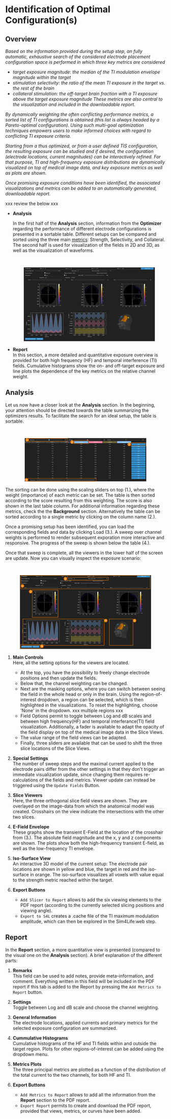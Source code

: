 # Identification of Optimal Configuration(s)

## Overview

_Based on the information provided during the setup step, an fully automatic, exhaustive search of the considered electrode placement configuration space is performed in which three key metrics are considered_
* _target exposure magnitude: the median of the TI modulation envelope magnitude within the target_
* _stimulation selectivity: the ratio of the mean TI exposure in the target vs. the rest of the brain_
* _collateral stimulation: the off-target brain fraction with a TI exposure above the target exposure magnitude_
_These metrics are also central to the visualization and included in the downloadable report._

_By dynamically weighting the often conflicting performance metrics, a sorted list of TI configurations is obtained (this list is always headed by a Pareto-optimal configuration). Using such multi-goal optimization techniques empowers users to make informed choices with regard to conflicting TI exposure criteria._

_Starting from a thus optimized, or from a user defined TIS configuration, the resulting exposure can be studied and if desired, the configuration (electrode locations, current magnitudes) can be interactively refined. For that purpose, TI and high-frequency exposure distributions are dynamically visualized on top of medical image data, and key exposure metrics as well as plots are shown._

_Once promising exposure conditions have been identified, the associated visualizations and metrics can be added to an automatically generated, downloadable report._

xxx review the below xxx

* **Analysis** <br/>

    In the first half of the **Analysis** section, information from the **Optimizer** regarding the performance of different electrode configurations is presented in a sortable table.
    Different setups can be compared and sorted using the three main [metrics](/docs/background/electromagnetic_modeling/quantities_of_interest.md): Strength, Selectivity, and Collateral. 
    The second half is used for visualization of the fields in 2D and 3D, as well as the visualization of waveforms.

    <br>
    <p align="center">
      <img width="412" height="232" src="_media/postpro/analysis_slicer.png">
    </p>

* **Report** <br/>
    In this section, a more detailed and quantitative exposure overview is provided for both high frequency (HF) and temporal interference (TI) fields. Cumulative histograms show the on- and off-target exposure and line plots the dependence of the key metrics on the relative channel weight.

## Analysis

Let us now have a closer look at the **Analysis** section. In the beginning, your attention should be directed towards the 
table summarizing the optimizers results. To facilitate the search for an ideal setup, the table is sortable. 

<br>
<p align="center">
  <img width="382" height="136" src="_media/postpro/analysis_table_nums.png">
</p>

The sorting can be done using the scaling sliders on top (1.), where the weight (importance) of each metric can be set. The table is then sorted according to the score resulting from this weighting. The score is also shown in the last table column.
For additional information regarding these metrics, check the the **Background** section. 
Alternatively the table can be sorted according to a single metric by clicking on the column name (2.). 

Once a promising setup has been identified, you can load the corresponding fields and data by clicking Load (3.). A sweep over channel weights is performed to render subsequent exporation more interactive and responsive. The progress of the sweep is shown below the table (4.).

Once that sweep is complete, all the viewers in the lower half of the screen are update. Now you can visually 
inspect the exposure scenario:

<br>
<p align="center">
  <img width="412" height="232" src="_media/postpro/analysis_slicer_numbers.png">
</p>

1. **Main Controls** <br/>
   Here, all the setting options for the viewers are located. 
   * At the top, you have the possibility to freely change electrode positions and then update the fields. 
   * Below that, the channel weighting can be changed. 
   * Next are the masking options, where you can switch between seeing the field in the whole head or only in the brain. 
      Using the region-of-interest dropdown, a region can be selected, which is then highlighted in the visualizations. 
      To reset the highlighting, choose 'None' in the dropdown. xxx multiple regions xxx 
   * Field Options permit to toggle between Log and dB scales and between high frequency(HF) and temporal interferance(TI) field visualization.
     Additionally, a fader is available to adapt the opacity of the field display on top of the medical image data in the Slice Views.
   * The value range of the field views can be adapted.
   * Finally, three sliders are available that can be used to shift the three slice locations of the Slice Views.

2. **Special Settings** <br/>
   The number of sweep steps and the maximal current applied to the electrode pairs differ from the other settings in that
   they don't trigger an immediate visualization update, since changing them requires re-calculations of the fields and metrics. Viewer update can instead be triggered using the ```Update Fields``` Button.
 
3. **Slice Viewers** <br/>
   Here, the three orthogonal slice field views are shown. They are overlayed on the image-data from which the anatomical model was created. Crosshairs on the view indicate the intersections with the other two slices.

4. **E-Field Envelope** <br/>
   These graphs show the transient E-Field at the location of the crosshair from (3.). The absolute field magnitude and the 
   x, y and z components are shown. The plots show both the high-frequency transient E-field, as well as the low-frequency TI envelope.
5. **Iso-Surface View** <br/>
   An interactive 3D model of the current setup: The electrode pair locations are shown in yellow and blue, the target 
   in red and the iso-surface in orange. The iso-surface visualizes all voxels with value equal to the strength metric 
   reached within the target.
6. **Export Buttons** <br/>
   * ```Add Slicer to Report``` allows to add the six viewing elements to the PDF report (according to the currently selected slicing positions and viewing angle).
   * ```Export to S4L``` creates a .cache file of the TI maximum modulation amplitude, which can then be explored in the Sim4Life:web step.

## Report

In the **Report** section, a more quantitative view is presented (compared to the visual one on the **Analysis** section).
A brief explanation of the different parts:

1. **Remarks** <br/>
   This field can be used to add notes, provide meta-information, and comment. Everything written in this field will be included in the PDF report if this tab is added to the Report by pressing the ```Add Metrics to Report``` button.

2. **Settings** <br/>
   Toggle between Log and dB scale and choose the channel weighting.
 
3. **General Information** <br/>
   The electrode locations, applied currents and primary metrics for the selected exposure configuration are summarized. 

4. **Cummulative Histograms** <br/>
   Cumulative histograms of the HF and TI fields within and outside the target region. Plots for other regions-of-interest can be added using the dropdown menu.
5. **Metrics Plots** <br/>
   The three principal metrics are plotted as a function of the distribution of the total current to the two channels, for both HF and TI.
6. **Export Buttons** <br/>
   * ```Add Metrics to Report``` allows to add all the information from the **Report** section to the PDF report.
   * ```Export Report``` permits to create and download the PDF report, provided that views, metrics, or curves have been added.
